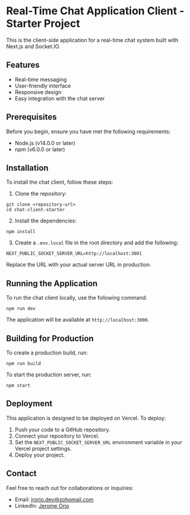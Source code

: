 # Real-Time Chat Application Client - Starter Project

This is the client-side application for a real-time chat system built with Next.js and Socket.IO.

## Features

- Real-time messaging
- User-friendly interface
- Responsive design
- Easy integration with the chat server

## Prerequisites

Before you begin, ensure you have met the following requirements:

- Node.js (v14.0.0 or later)
- npm (v6.0.0 or later)

## Installation

To install the chat client, follow these steps:

1. Clone the repository:
```
git clone <repository-url>
cd chat-client-starter
```

2. Install the dependencies:
```
npm install
```

3. Create a `.env.local` file in the root directory and add the following:
```
NEXT_PUBLIC_SOCKET_SERVER_URL=http://localhost:3001
```
Replace the URL with your actual server URL in production.

## Running the Application

To run the chat client locally, use the following command:

```
npm run dev
```

The application will be available at `http://localhost:3000`.

## Building for Production

To create a production build, run:

```
npm run build
```

To start the production server, run:

```
npm start
```

## Deployment

This application is designed to be deployed on Vercel. To deploy:

1. Push your code to a GitHub repository.
2. Connect your repository to Vercel.
3. Set the `NEXT_PUBLIC_SOCKET_SERVER_URL` environment variable in your Vercel project settings.
4. Deploy your project.

## Contact

Feel free to reach out for collaborations or inquiries:
* Email: [jrorio.dev@zohomail.com](mailto:jrorio.dev@zohomail.com)
* LinkedIn: [Jerome Orio](https://www.linkedin.com/in/jerome-orio-dev)